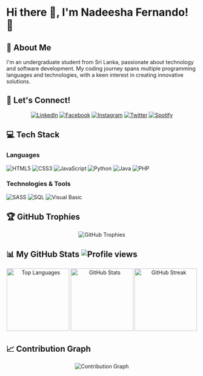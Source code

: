 # Hi there 👋, I'm Nadeesha Fernando! 🚀

## 🌟 About Me
I'm an undergraduate student from Sri Lanka, passionate about technology and software development. My coding journey spans multiple programming languages and technologies, with a keen interest in creating innovative solutions.

## 🔗 Let's Connect!
<p align="center">
  <a href="https://www.linkedin.com/in/nadeesha-fernando-7980141bb" target="_blank"><img src="https://img.shields.io/badge/LinkedIn-%230077B5.svg?&style=for-the-badge&logo=linkedin&logoColor=white" alt="LinkedIn"></a>
  <a href="https://www.facebook.com/profile.php?id=100072737604608&mibextid=ZbWKwL" target="_blank"><img src="https://img.shields.io/badge/Facebook-%231877F2.svg?&style=for-the-badge&logo=facebook&logoColor=white" alt="Facebook"></a>
  <a href="https://www.instagram.com/nadeesha_igneshius/" target="_blank"><img src="https://img.shields.io/badge/Instagram-%23E4405F.svg?&style=for-the-badge&logo=instagram&logoColor=white" alt="Instagram"></a>
  <a href="https://twitter.com/Nadeesh78909401" target="_blank"><img src='https://img.shields.io/badge/Twitter-%231DA1F2.svg?&style=for-the-badge&logo=twitter&logoColor=white' alt='Twitter'></a>
  <a href="https://open.spotify.com/user/31daycwk5datuv5g7nyr4lo3fmtu?si=2dba23d38b8e4711" target="_blank"><img src="https://img.shields.io/badge/Spotify-%231ED760.svg?&style=for-the-badge&logo=spotify&logoColor=white" alt="Spotify"></a>
</p>

## 💻 Tech Stack
### Languages
![HTML5](https://img.shields.io/badge/HTML5-E34F26?style=for-the-badge&logo=html5&logoColor=white)
![CSS3](https://img.shields.io/badge/CSS3-1572B6?style=for-the-badge&logo=css3&logoColor=white)
![JavaScript](https://img.shields.io/badge/JavaScript-F7DF1E?style=for-the-badge&logo=javascript&logoColor=black)
![Python](https://img.shields.io/badge/Python-3776AB?style=for-the-badge&logo=python&logoColor=white)
![Java](https://img.shields.io/badge/Java-ED8B00?style=for-the-badge&logo=java&logoColor=white)
![PHP](https://img.shields.io/badge/PHP-777BB4?style=for-the-badge&logo=php&logoColor=white)

### Technologies & Tools
![SASS](https://img.shields.io/badge/SASS-CC6699?style=for-the-badge&logo=sass&logoColor=white)
![SQL](https://img.shields.io/badge/SQL-4479A1?style=for-the-badge&logo=mysql&logoColor=white)
![Visual Basic](https://img.shields.io/badge/Visual%20Basic-5C2D91?style=for-the-badge&logo=visual-studio&logoColor=white)

## 🏆 GitHub Trophies
<p align="center">
  <img src='https://github-profile-trophy.vercel.app/?username=nadeeshafdo&theme=onedark&column=7&margin-w=15&margin-h=15' alt='GitHub Trophies'>
</p>

## 📊 My GitHub Stats ![Profile views](https://komarev.com/ghpvc/?username=nadeeshafdo&label=Profile%20views&color=0e75b6&style=flat)
<p align="center">
  <img src='https://github-readme-stats.vercel.app/api/top-langs?username=nadeeshafdo&show_icons=true&locale=en&layout=compact&theme=onedark' alt='Top Languages' height='165'>
  <img src='https://github-readme-stats.vercel.app/api?username=nadeeshafdo&show_icons=true&locale=en&theme=onedark' alt='GitHub Stats' height='165'>
  <img src='https://github-readme-streak-stats.herokuapp.com/?user=nadeeshafdo&theme=onedark' alt='GitHub Streak' height='165'>
</p>

## 📈 Contribution Graph
<p align="center">
  <img src='https://github-readme-activity-graph.vercel.app/graph?username=nadeeshafdo&bg_color=1a1b27&color=37bcf6&line=0e75b6&point=ffffff&area=true&hide_border=true' alt='Contribution Graph'>
</p>
